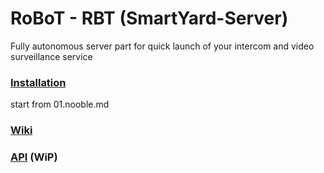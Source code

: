 # RoBoT - RBT (SmartYard-Server)
Fully autonomous server part for quick launch of your intercom and video surveillance service

### [Installation](https://github.com/rosteleset/SmartYard-Server/tree/main/install)
start from 01.nooble.md

### [Wiki](https://github.com/rosteleset/SmartYard-Server/wiki)

### [API](https://rosteleset.github.io/SmartYard-Server/doc/api/) (WiP)
